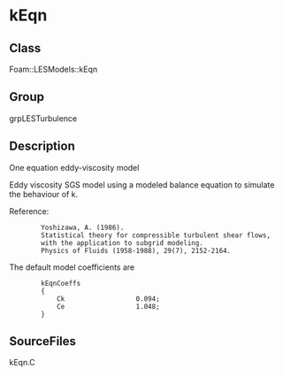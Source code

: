 # kEqn 
## Class
Foam::LESModels::kEqn

## Group
grpLESTurbulence

## Description
One equation eddy-viscosity model

Eddy viscosity SGS model using a modeled balance equation to simulate the
behaviour of k.

Reference:
```
        Yoshizawa, A. (1986).
        Statistical theory for compressible turbulent shear flows,
        with the application to subgrid modeling.
        Physics of Fluids (1958-1988), 29(7), 2152-2164.
```

The default model coefficients are
```
        kEqnCoeffs
        {
            Ck                  0.094;
            Ce                  1.048;
        }
```

## SourceFiles
kEqn.C


